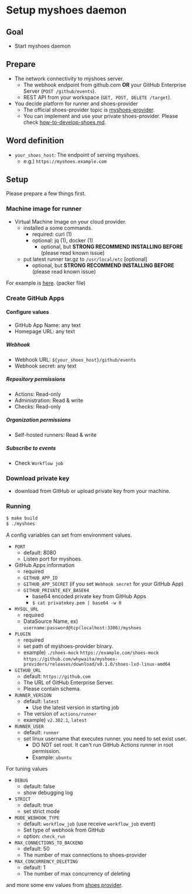 # Setup myshoes daemon

## Goal

- Start myshoes daemon

## Prepare

- The network connectivity to myshoes server.
  - The webhook endpoint from github.com **OR** your GitHub Enterprise Server (`POST /github/events`).
  - REST API from your workspace (`GET, POST, DELETE /target`).
- You decide platform for runner and shoes-provider
  - The official shoes-provider topic is [myshoes-provider](https://github.com/search?q=topic%3Amyshoes-provider).
  - You can implement and use your private shoes-provider. Please check [how-to-develop-shoes.md](./03_how-to-develop-shoes.md).

## Word definition

- `your_shoes_host`: The endpoint of serving myshoes.
  - e.g.) `https://myshoes.example.com`

## Setup

Please prepare a few things first.

### Machine image for runner

- Virtual Machine Image on your cloud provider.
  - installed a some commands.
    - required: curl (1)
    - optional: jq (1), docker (1)
      - optional, but **STRONG RECOMMEND INSTALLING BEFORE** (please read known issue)
  - put latest runner tar.gz to `/usr/local/etc` [optional]
    - optional, but **STRONG RECOMMEND INSTALLING BEFORE** (please read known issue)

For example is [here](https://github.com/whywaita/myshoes-providers/tree/master/shoes-lxd/images). (packer file)

### Create GitHub Apps

#### Configure values

- GitHub App Name: any text
- Homepage URL: any text
  
##### Webhook
- Webhook URL: `${your_shoes_host}/github/events`
- Webhook secret: any text

##### Repository permissions

- Actions: Read-only
- Administration: Read & write
- Checks: Read-only

##### Organization permissions

- Self-hosted runners: Read & write
  
##### Subscribe to events

- Check `Workflow job`

### Download private key

- download from GitHub or upload private key from your machine.

### Running

```bash
$ make build
$ ./myshoes
```

A config variables can set from environment values.

- `PORT`
  - default: 8080
  - Listen port for myshoes.
- GitHub Apps information
  - required
  - `GITHUB_APP_ID`
  - `GITHUB_APP_SECRET` (if you set `Webhook secret` for your GitHub App)
  - `GITHUB_PRIVATE_KEY_BASE64`
    - base64 encoded private key from GitHub Apps
    - `$ cat privatekey.pem | base64 -w 0`
- `MYSQL_URL`
  - required
  - DataSource Name, ex) `username:password@tcp(localhost:3306)/myshoes`
- `PLUGIN`
  - required
  - set path of myshoes-provider binary.
  - example) `./shoes-mock` `https://example.com/shoes-mock` `https://github.com/whywaita/myshoes-providers/releases/download/v0.1.0/shoes-lxd-linux-amd64`
- `GITHUB_URL`
  - default: `https://github.com`
  - The URL of GitHub Enterprise Server.
  - Please contain schema.
- `RUNNER_VERSION`
  - default: `latest`
    - Use the latest version in starting job
  - The version of `actions/runner`
  - example) `v2.302.1`, `latest`
- `RUNNER_USER`
  - default: `runner`
  - set linux username that executes runner. you need to set exist user.
    - DO NOT set root. It can't run GitHub Actions runner in root permission.
    - Example: `ubuntu`

For tuning values

- `DEBUG`
  - default: false
  - show debugging log
- `STRICT`
  - default: true
  - set strict mode
- `MODE_WEBHOOK_TYPE`
  - default: `workflow_job` (use receive `workflow_job` event)
  - Set type of webhook from GitHub
  - option: `check_run`
- `MAX_CONNECTIONS_TO_BACKEND`
  - default: 50
  - The number of max connections to shoes-provider
- `MAX_CONCURRENCY_DELETING`
  - default: 1
  - The number of max concurrency of deleting

and more some env values from [shoes provider](https://github.com/search?q=topic%3Amyshoes-provider).
